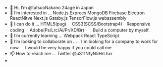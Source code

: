 - 👋 Hi, I’m @tatsuoNakano 24age in Japan
- 👀 I’m interested in ... Node.js Exprees MongoDB Firebase Electron ReactNitve Next.js Gatsby.js TensorFlow.js webassembly
- 👋 I can do it ... HTML5(pug)　 CSS3(SCSS/Bootstrap4)　Responsive coding 　Adobe(Ps/Lrc/Ai/Pr/XD/Br)　　Build a computer by myself.
- 🌱 I’m currently learning ... Webpack React TypeScript
- 💞️ I’m looking to collaborate on ...　I'm looking for a company to work for now.　
I would be very happy if you could call me
- 📫 How to reach me ... Twitter @uS11NfyN5HrLhxr
- 

<!---
tatsuoNakano/tatsuoNakano is a ✨ special ✨ repository because its `README.md` (this file) appears on your GitHub profile.
You can click the Preview link to take a look at your changes.
--->
